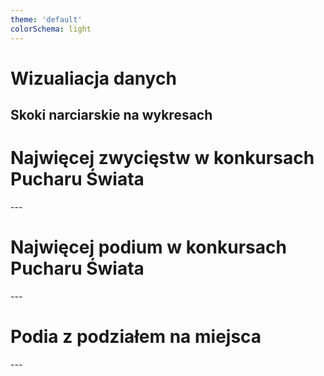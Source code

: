 ```yaml
---
theme: 'default'
colorSchema: light
---
```


# Wizualiacja danych

Skoki narciarskie na wykresach
---

# Najwięcej zwycięstw w konkursach Pucharu Świata

<Chart1 />
---

# Najwięcej podium w konkursach Pucharu Świata

<Chart2 />
---

# Podia z podziałem na miejsca

<Chart3 />
---

